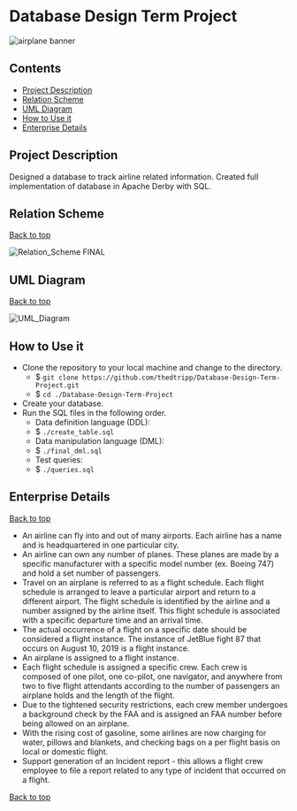 # **Database Design Term Project**
![airplane banner](https://user-images.githubusercontent.com/38776199/143205355-c1e87920-6b7f-4278-a165-7cb9616b3cdc.jpg)


## Contents
* [Project Description](#project-description)
* [Relation Scheme](#relation-scheme)
* [UML Diagram](#uml-diagram)
* [How to Use it](#how-to-use-it)
* [Enterprise Details](#enterprise-details)

## **Project Description**

Designed a database to track airline related information.
Created full implementation of database in Apache Derby with SQL.

## **Relation Scheme**
[Back to top](#database-design-term-project)

![Relation_Scheme FINAL](https://user-images.githubusercontent.com/38776199/143190147-9ab7dc03-d41c-434e-ba27-3aabbe571d8f.jpeg)

## **UML Diagram**
[Back to top](#database-design-term-project)

![UML_Diagram](https://user-images.githubusercontent.com/38776199/143190119-1300473a-6df8-4dbe-b03c-34883c54a30a.jpeg)

## **How to Use it**

- Clone the repository to your local machine and change to the directory.
  - $ `git clone https://github.com/thedtripp/Database-Design-Term-Project.git`
  - $ `cd ./Database-Design-Term-Project`
- Create your database.
- Run the SQL files in the following order.
  - Data definition language (DDL):
  - $ `./create_table.sql`
  - Data manipulation language (DML):
  - $ `./final_dml.sql`
  - Test queries:
  - $ `./queries.sql`

## **Enterprise Details**
[Back to top](#database-design-term-project)

- An airline can fly into and out of many airports. Each airline has a name and is headquartered in one particular city. 
- An airline can own any number of planes. These planes are made by a specific manufacturer with a specific model number (ex. Boeing 747) and hold a set number of passengers.
- Travel on an airplane is referred to as a flight schedule. Each flight schedule is arranged to leave a particular airport and return to a different airport. The flight schedule is identified by the airline and a number assigned by the airline itself. This flight schedule is associated with a specific departure time and an arrival time. 
- The actual occurrence of a flight on a specific date should be considered a flight instance. The instance of JetBlue fight 87 that occurs on August 10, 2019 is a flight instance. 
- An airplane is assigned to a flight instance.
- Each flight schedule is assigned a specific crew. Each crew is composed of one pilot, one co-pilot, one navigator, and anywhere from two to five flight attendants according to the number of passengers an airplane holds and the length of the flight. 
- Due to the tightened security restrictions, each crew member undergoes a background check by the FAA and is assigned an FAA number before being allowed on an airplane. 
- With the rising cost of gasoline, some airlines are now charging for water, pillows and blankets, and checking bags on a per flight basis on local or domestic flight. 
- Support generation of an Incident report - this allows a flight crew employee to file a report related to any type of incident that occurred on a flight.

[Back to top](#database-design-term-project)
